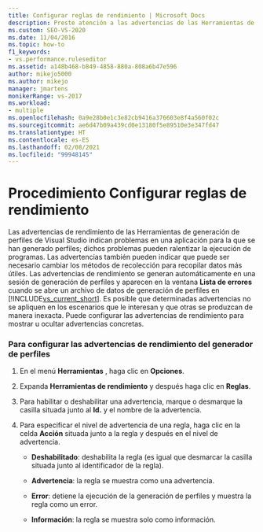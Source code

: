 ```yaml
---
title: Configurar reglas de rendimiento | Microsoft Docs
description: Preste atención a las advertencias de las Herramientas de generación de perfiles de Visual Studio para así usar los mejores métodos de recopilación. Las encontrará en la ventana Lista de errores.
ms.custom: SEO-VS-2020
ms.date: 11/04/2016
ms.topic: how-to
f1_keywords:
- vs.performance.ruleseditor
ms.assetid: a148b468-b849-4858-880a-808a6b47e596
author: mikejo5000
ms.author: mikejo
manager: jmartens
monikerRange: vs-2017
ms.workload:
- multiple
ms.openlocfilehash: 0a9e28b0e1c3e82cb9416a376603e8f4a560f02c
ms.sourcegitcommit: ae6d47b09a439cd0e13180f5e89510e3e347fd47
ms.translationtype: HT
ms.contentlocale: es-ES
ms.lasthandoff: 02/08/2021
ms.locfileid: "99948145"
---
```

# <a name="how-to-configure-performance-rules"></a>Procedimiento Configurar reglas de rendimiento
Las advertencias de rendimiento de las Herramientas de generación de perfiles de Visual Studio indican problemas en una aplicación para la que se han generado perfiles; dichos problemas pueden ralentizar la ejecución de programas. Las advertencias también pueden indicar que puede ser necesario cambiar los métodos de recolección para recopilar datos más útiles. Las advertencias de rendimiento se generan automáticamente en una sesión de generación de perfiles y aparecen en la ventana **Lista de errores** cuando se abre un archivo de datos de generación de perfiles en [!INCLUDE[vs_current_short](../code-quality/includes/vs_current_short_md.md)]. Es posible que determinadas advertencias no se apliquen en los escenarios que le interesan y que otras se produzcan de manera inexacta. Puede configurar las advertencias de rendimiento para mostrar u ocultar advertencias concretas.

### <a name="to-configure-profiler-performance-warnings"></a>Para configurar las advertencias de rendimiento del generador de perfiles

1. En el menú **Herramientas** , haga clic en **Opciones**.

2. Expanda **Herramientas de rendimiento** y después haga clic en **Reglas**.

3. Para habilitar o deshabilitar una advertencia, marque o desmarque la casilla situada junto al **Id.** y el nombre de la advertencia.

4. Para especificar el nivel de advertencia de una regla, haga clic en la celda **Acción** situada junto a la regla y después en el nivel de advertencia.

    - **Deshabilitado**: deshabilita la regla (es igual que desmarcar la casilla situada junto al identificador de la regla).

    - **Advertencia**: la regla se muestra como una advertencia.

    - **Error**: detiene la ejecución de la generación de perfiles y muestra la regla como un error.

    - **Información**: la regla se muestra solo como información.
